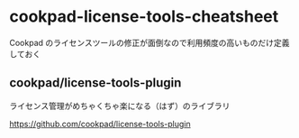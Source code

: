 # cookpad-license-tools-cheatsheet

Cookpad のライセンスツールの修正が面倒なので利用頻度の高いものだけ定義しておく

## cookpad/license-tools-plugin

ライセンス管理がめちゃくちゃ楽になる（はず）のライブラリ

https://github.com/cookpad/license-tools-plugin

